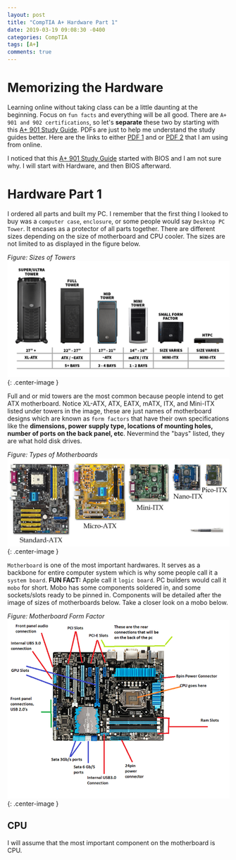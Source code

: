 ```yaml
---
layout: post
title: "CompTIA A+ Hardware Part 1"
date: 2019-03-19 09:08:30 -0400
categories: CompTIA
tags: [A+]
comments: true
---
```


# Memorizing the Hardware

Learning online without taking class can be a little daunting at the beginning. Focus on `fun facts` and everything will be all good. There are `A+ 901 and 902 certifications`, so let's <b>separate</b> these two by starting with this [A+ 901 Study Guide][A+ 901 Study Guide].  PDFs are just to help me understand the study guides better. Here are the links to either [PDF 1][PDF 1] and or [PDF 2][PDF 2] that I am using from online.

I noticed that this [A+ 901 Study Guide][A+ 901 Study Guide] started with BIOS and I am not sure why. I will start with Hardware, and then BIOS afterward.

# Hardware Part 1

I ordered all parts and built my PC. I remember that the first thing I looked to buy was a `computer case`, `enclosure`, or some people would say `Desktop PC Tower`. It encases as a protector of all parts together. There are different sizes depending on the size of motherboard and CPU cooler. The sizes are not limited to as displayed in the figure below.

*Figure: Sizes of Towers*
![desktop tower](/public/img/A+/pctowers.png){: .center-image }

Full and or mid towers are the most common because people intend to get ATX motherboard. Notice XL-ATX, ATX, EATX, mATX, ITX, and Mini-ITX listed under towers in the image, these are just names of motherboard designs which are known as `form factors` that have their own specifications like the <b> dimensions, power supply type, locations of mounting holes, number of ports on the back panel, etc</b>. Nevermind the "bays" listed, they are what hold disk drives.

*Figure: Types of Motherboards*
![mobos](/public/img/A+/mobos.jpg){: .center-image }

`Motherboard` is one of the most important hardwares. It serves as a backbone for entire computer system which is why some people call it a `system board`. <b>FUN FACT:</b> Apple call it `logic board`. PC builders would call it `mobo` for short. Mobo has some components soldered in, and some sockets/slots ready to be pinned in. Components will be detailed after the image of sizes of motherboards below. Take a closer look on a mobo below.

*Figure: Motherboard Form Factor*
![mobospecs](/public/img/A+/mobospecs.png){: .center-image }
## CPU

I will assume that the most important component on the motherboard is CPU.




[A+ 901 Study Guide]:https://docs.google.com/document/d/1Shh_BNuw4xh2mlr3UVBpBWqbvWJNnTtuSq12RFsjvAo/edit
[PDF 1]:http://ccilearning.com/comptia/CCILearning-Aplus-901-g186eng-sample.pdf
[PDF 2]:https://nh.lochoice.com/WCR/WCRContentDirectory/20066/093013s_ebook_v11.pdf

